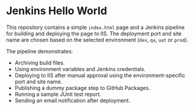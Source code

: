 # Jenkins Hello World

This repository contains a simple `index.html` page and a Jenkins pipeline
for building and deploying the page to IIS. The deployment port and site
name are chosen based on the selected environment (`dev`, `qa`, `uat` or
`prod`).

The pipeline demonstrates:

* Archiving build files.
* Using environment variables and Jenkins credentials.
* Deploying to IIS after manual approval using the environment-specific port
  and site name.
* Publishing a dummy package step to GitHub Packages.
* Running a sample JUnit test report.
* Sending an email notification after deployment.
